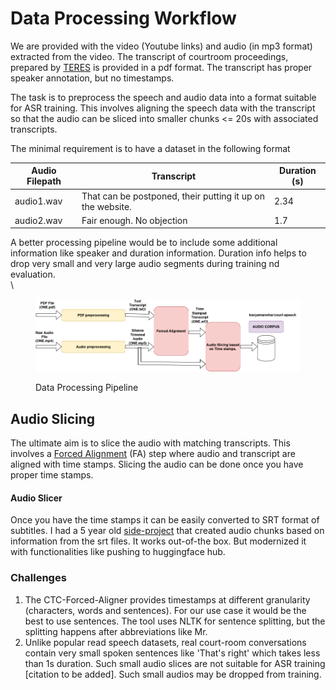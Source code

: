 # Data Processing Workflow

We are provided with the video (Youtube links) and audio (in mp3 format) extracted from the video.  The transcript of courtroom proceedings, prepared by [TERES](https://teres.ai/) is provided in a pdf format. The transcript has proper speaker annotation, but no timestamps.

The task is to preprocess the speech and audio data into a format suitable for ASR training. This involves aligning the speech data with the transcript so that the audio can be sliced into smaller chunks <= 20s with associated transcripts.

The minimal requirement is to have a dataset in the following format



<table><thead><tr><th>Audio Filepath</th><th>Transcript</th><th data-type="number">Duration (s)</th></tr></thead><tbody><tr><td>audio1.wav</td><td>That can be postponed, their putting it up on the website.</td><td>2.34</td></tr><tr><td>audio2.wav</td><td>Fair enough. No objection</td><td>1.7</td></tr></tbody></table>

A better processing pipeline would be to include some additional information like speaker and duration information. Duration info helps to drop very small and very large audio segments during training nd evaluation.\
\


<figure><img src="../.gitbook/assets/data-processing-pipeline.drawio.png" alt=""><figcaption><p>Data Processing Pipeline</p></figcaption></figure>



## Audio Slicing

The ultimate aim is to slice the audio with matching transcripts. This involves a [Forced Alignment](./#text-processing-pipeline) (FA) step where audio and transcript are aligned with time stamps. Slicing the audio can be done once you have proper time stamps.

#### Audio Slicer

Once you have the time stamps it can be easily converted to SRT format of subtitles. I had a 5 year old [side-project](https://github.com/kavyamanohar/audioslicer) that created audio chunks based on information from the srt files. It works out-of-the box. But modernized it with functionalities like pushing to huggingface hub.

### Challenges

1. The CTC-Forced-Aligner provides timestamps at different granularity (characters, words and sentences). For our use case it would be the best to use sentences. The tool uses NLTK  for sentence splitting, but the splitting happens after abbreviations like Mr.&#x20;
2. Unlike popular read speech datasets, real court-room conversations contain very small spoken sentences like 'That's right' which takes less than 1s duration. Such small audio slices are not suitable for ASR training \[citation to be added]. Such small audios may be dropped from training.


